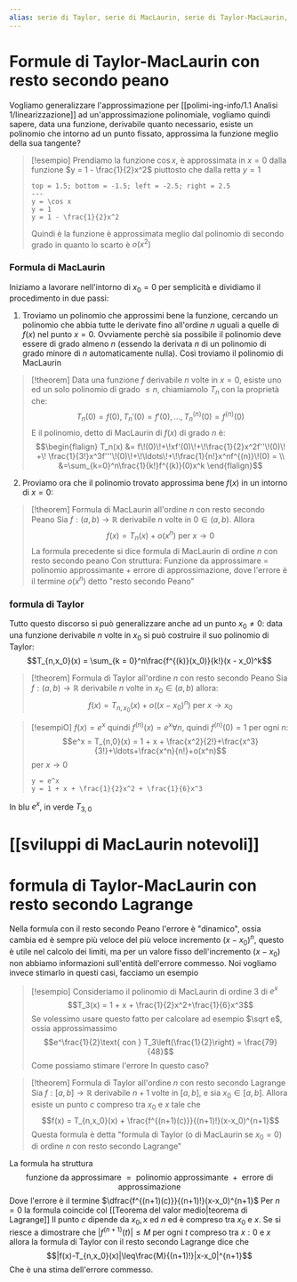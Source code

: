 ```yaml
---
alias: serie di Taylor, serie di MacLaurin, serie di Taylor-MacLaurin, sviluppi di Taylor, sviluppi di MacLaurin, sviluppi di Taylor-MacLaurin
---
```

# Formule di Taylor-MacLaurin con resto secondo peano
Vogliamo generalizzare l'approssimazione per [[polimi-ing-info/1.1 Analisi 1/linearizzazione]] ad un'approssimazione polinomiale, vogliamo quindi sapere, data una funzione, derivabile quanto necessario, esiste un polinomio che intorno ad un punto fissato, approssima la funzione meglio della sua tangente?

>[!esempio]
>Prendiamo la funzione $\cos x$, è approssimata in $x=0$ dalla funzione $y = 1 - \frac{1}{2}x^2$ piuttosto che dalla retta $y = 1$
>```desmos-graph
>top = 1.5; bottom = -1.5; left = -2.5; right = 2.5
>---
>y = \cos x
>y = 1
>y = 1 - \frac{1}{2}x^2
>```
>Quindi è la funzione è approssimata meglio dal polinomio di secondo grado in quanto lo scarto è $o(x^2)$


### Formula di MacLaurin
Iniziamo a lavorare nell'intorno di $x_0 = 0$ per semplicità e dividiamo il procedimento in due passi:

1. Troviamo un polinomio che approssimi bene la funzione, cercando un polinomio che abbia tutte le derivate fino all'ordine $n$ uguali a quelle di $f(x)$ nel punto $x = 0$. Ovviamente perchè sia possibile il polinomio deve essere di grado almeno $n$ (essendo la derivata $n$ di un polinomio di grado minore di $n$ automaticamente nulla). Così troviamo il polinomio di MacLaurin

>[!theorem]
>Data una funzione $f$ derivabile $n$ volte in $x = 0$, esiste uno ed un solo polinomio di grado $\leq n$, chiamiamolo $T_n$ con la proprietà che:
>$$T_n(0) = f(0), T_n'(0) = f'(0),\ldots,T_n^{(n)}(0) = f^{(n)}(0)$$
E il polinomio, detto di MacLaurin di $f(x)$ di grado $n$ è:
>$$\begin{flalign}
>T_n(x) &= f\!(0)\!+\!xf'(0)\!+\!\frac{1}{2}x^2f''\!(0)\! +\! \frac{1}{3!}x^3f'''\!(0)\!+\!\ldots\!+\!\frac{1}{n!}x^nf^{(n)}\!(0) = \\
>&=\sum_{k=0}^n\frac{1}{k!}f^{(k)}(0)x^k 
>\end{flalign}$$

2. Proviamo ora che il polinomio trovato approssima bene $f(x)$ in un intorno di $x = 0$:

>[!theorem] Formula di MacLaurin all'ordine $n$ con resto secondo Peano
>Sia $f : (a,b)\to\mathbb R$ derivabile $n$ volte in $0 \in (a,b)$. Allora
>$$f(x) = T_n(x) + o(x^n)\text{ per } x \to 0$$
>La formula precedente si dice formula di MacLaurin di ordine $n$ con resto secondo peano
Con struttura:
Funzione da approssimare = polinomio approssimante + errore di approssimazione, dove l'errore è il termine $o(x^n)$ detto "resto secondo Peano"


### formula di Taylor
Tutto questo discorso si può generalizzare anche ad un punto $x_0\neq 0$: data una funzione derivabile $n$ volte in $x_0$ si può costruire il suo polinomio di Taylor:
$$T_{n,x_0}(x) = \sum_{k = 0}^n\frac{f^{(k)}(x_0)}{k!}(x - x_0)^k$$
>[!theorem] Formula di Taylor all'ordine $n$ con resto secondo Peano
>Sia $f : (a,b) \to\mathbb R$ derivabile $n$ volte in $x_0 \in (a,b)$ allora:
>$$f(x) = T_{n,x_0}(x)+o((x-x_0)^n)\text{ per } x\to x_0$$


>[!esempiO]
>$f(x) = e^x$ quindi $f^{(n)}(x) = e^x\forall n$, quindi $f^{(n)}(0) = 1$ per ogni $n$:
>$$e^x = T_{n,0}(x) = 1 + x + \frac{x^2}{2!}+\frac{x^3}{3!}+\ldots+\frac{x^n}{n!}+o(x^n)$$ 
>per $x\to0$
>```desmos-graph
>y = e^x
>y = 1 + x + \frac{1}{2}x^2 + \frac{1}{6}x^3
>``` 
In blu $e^x$, in verde $T_{3,0}$ 


# [[sviluppi di MacLaurin notevoli]]

# formula di Taylor-MacLaurin con resto secondo Lagrange
Nella formula con il resto secondo Peano l'errore è "dinamico", ossia cambia ed è sempre più veloce del più veloce incremento $(x-x_0)^n$, questo è utile nel calcolo dei limiti, ma per un valore fisso dell'incremento $(x-x_0)$ non abbiamo informazioni sull'entità dell'errore commesso. Noi vogliamo invece stimarlo in questi casi, facciamo un esempio

>[!esempio]
>Consideriamo il polinomio di MacLaurin di ordine $3$ di $e^x$
>$$T_3(x) = 1 + x + \frac{1}{2}x^2+\frac{1}{6}x^3$$
>Se volessimo usare questo fatto per calcolare ad esempio $\sqrt e$, ossia approssimassimo
>$$e^\frac{1}{2}\text{ con } T_3\left(\frac{1}{2}\right) = \frac{79}{48}$$
>Come possiamo stimare l'errore In questo caso?

>[!theorem] Formula di Taylor all'ordine $n$ con resto secondo Lagrange
>Sia $f : [a,b]\to\mathbb R$ derivabile $n+1$ volte in $[a,b]$, e sia $x_0 \in [a,b]$. Allora esiste un punto $c$ compreso tra $x_0$ e $x$ tale che
>$$f(x) = T_{n,x_0}(x) + \frac{f^{(n+1)(c)}}{(n+1)!}(x-x_0)^{n+1}$$ 
>Questa formula è detta "formula di Taylor (o di MacLaurin se $x_0 = 0$) di ordine $n$ con resto secondo Lagrange"

La formula ha struttura
$$\text{funzione da approssimare $=$ polinomio approssimante $+$ errore di approssimazione}$$
Dove l'errore è il termine $\dfrac{f^{(n+1)(c)}}{(n+1)!}(x-x_0)^{n+1}$
Per $n = 0$ la formula coincide col [[Teorema del valor medio|teorema di Lagrange]]
Il punto $c$ dipende da $x_0,x$ ed $n$ ed è compreso tra $x_0$ e $x$. Se si riesce a dimostrare che $|f^{(n+1)}(t)|\leq M$ per ogni $t$ compreso tra $x:0$ e $x$ allora la formula di Taylor con il resto secondo Lagrange dice che
$$|f(x)-T_{n,x_0}(x)|\leq\frac{M}{(n+1)!}|x-x_0|^{n+1}$$
Che è una stima dell'errore commesso.

